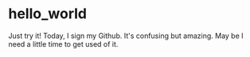 # hello_world
Just try it!
Today, I sign my Github. 
It's confusing but amazing.
May be I need a little time to get used of it.

